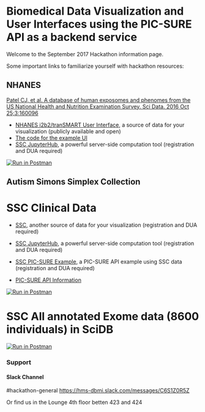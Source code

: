 # Biomedical Data Visualization and User Interfaces using the PIC-SURE API as a backend service 

Welcome to the September 2017 Hackathon information page.

Some important links to familiarize yourself with hackathon resources:

## NHANES
[Patel CJ, et al. A database of human exposomes and phenomes from the US National Health and Nutrition Examination Survey. Sci Data. 2016 Oct 25;3:160096](http://dx.doi.org/10.1038/sdata.2016.96)

- [NHANES i2b2/tranSMART User Interface](https://nhanes.hms.harvard.edu), a source of data for your visualization (publicly available and open)
- [The code for the example UI](https://github.com/hms-dbmi/hackathon-Sept2017/tree/master/hackathon_examples/pic-sure-api-driven-ui/src/main/webapp)
- [SSC JupyterHub](https://ssc-hub.hms.harvard.edu), a powerful server-side computation tool (registration and DUA required)

[![Run in Postman](https://run.pstmn.io/button.svg)](https://app.getpostman.com/run-collection/c29d4cff65e4aecc8216)

## Autism Simons Simplex Collection 
# SSC Clinical Data
- [SSC](https://ssc.hms.harvard.edu), another source of data for your visualization (registration and DUA required)

- [SSC JupyterHub](https://ssc-hub.hms.harvard.edu), a powerful server-side computation tool (registration and DUA required)
- [SSC PIC-SURE Example](http://tinyurl.com/dbmi-picsure), a PIC-SURE API example using SSC data (registration and DUA required)
- [PIC-SURE API Information](https://pic-sure.org/products/bd2k-pic-sure-restful-api) 

[![Run in Postman](https://run.pstmn.io/button.svg)](https://app.getpostman.com/run-collection/dc140db46b8e6bb299e6)

# SSC All annotated Exome data (8600 individuals) in SciDB
[![Run in Postman](https://run.pstmn.io/button.svg)](https://app.getpostman.com/run-collection/fed8adc750188d16ac62)


### Support
#### Slack Channel
#hackathon-general
https://hms-dbmi.slack.com/messages/C6S1Z0R5Z

Or find us in the Lounge 4th floor betten 423 and 424
